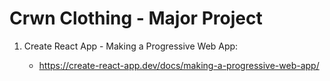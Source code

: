 # Crwn Clothing - Major Project

1. Create React App - Making a Progressive Web App:

    - https://create-react-app.dev/docs/making-a-progressive-web-app/

